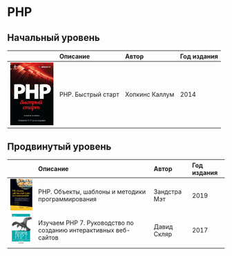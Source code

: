 # PHP

## Начальный уровень
||Описание|Автор|Год издания|
|:-:|:---|:---|:---|
|<img src="images/6006377343.jpg" width="100">|PHP. Быстрый старт|Хопкинс Каллум|2014|

## Продвинутый уровень
||Описание|Автор|Год издания|
|:-:|:-|:-|:-|
|<img src="images/1037901193.jpg" width="100">|PHP. Объекты, шаблоны и методики программирования | Зандстра Мэт| 2019|
|<img src="images/1016798871.jpg" width="150">|Изучаем PHP 7. Руководство по созданию интерактивных веб-сайтов|Давид Скляр|2017|